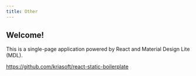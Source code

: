 ```yaml
---
title: Other
---
```


## Welcome!

This is a single-page application powered by React and Material Design Lite (MDL).

https://github.com/kriasoft/react-static-boilerplate

